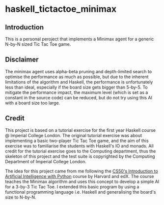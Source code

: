 # haskell_tictactoe_minimax

## Introduction

This is a personal peroject that implements a Minimax agent for a generic N-by-N sized Tic Tac Toe game.

## Disclaimer

The minimax agent uses alpha-beta pruning and depth-limited search to optimise the performance as much as possible, but due to the inherent limitations of the algorithm and Haskell, the performance is unfortunately less than ideal, especially if the board size gets bigger than 5-by-5. To mitigate the performance impact, the maximum level (which is set as a constant in the source code) can be reduced, but do not try using this AI with a board size too large.

## Credit

This project is based on a tutorial exercise for the first year Haskell course @ Imperial College London. The original tutorial exercise was about implementing a basic two-player Tic Tac Toe game, and the aim of this exercise was to familiarise the students with Haskell's IO and monads. All credit for the tutorial exercise goes to the Computing department, thus the skeleton of this project and the test suite is copyrighted by the Computing Department of Imperial College London.

The idea for this project came from me following the [CS50's Introduction to Artificial Intelligence with Python](https://cs50.harvard.edu/ai/2020/) course by Harvard and edX. The course teaches the Minimax algorithm and uses this concept to develop a simple AI for a 3-by-3 Tic Tac Toe. I extended this basic program by using a functional programming language i.e. Haskell and generalising the board's size to N-by-N.
